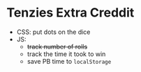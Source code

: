 # Tenzies Extra Creddit

- CSS: put dots on the dice
- JS: 
  - ~~track number of rolls~~
  - track the time it took to win 
  - save PB time to `localStorage`